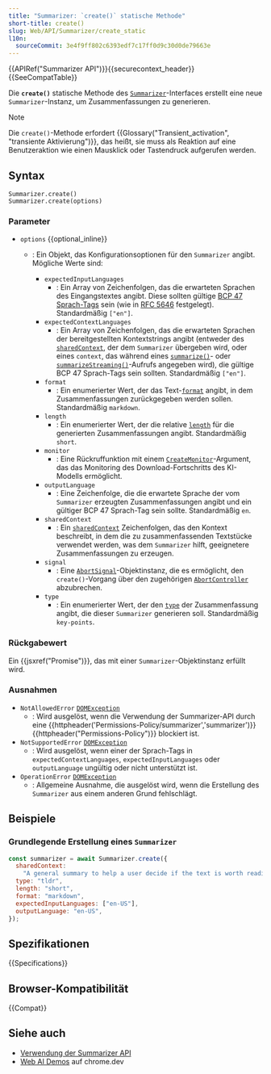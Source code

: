 ```yaml
---
title: "Summarizer: `create()` statische Methode"
short-title: create()
slug: Web/API/Summarizer/create_static
l10n:
  sourceCommit: 3e4f9ff802c6393edf7c17ff0d9c30d0de79663e
---
```


{{APIRef("Summarizer API")}}{{securecontext_header}}{{SeeCompatTable}}

Die **`create()`** statische Methode des [`Summarizer`](/de/docs/Web/API/Summarizer)-Interfaces erstellt eine neue `Summarizer`-Instanz, um Zusammenfassungen zu generieren.

> [!NOTE]
> Die `create()`-Methode erfordert {{Glossary("Transient_activation", "transiente Aktivierung")}}, das heißt, sie muss als Reaktion auf eine Benutzeraktion wie einen Mausklick oder Tastendruck aufgerufen werden.

## Syntax

```js-nolint
Summarizer.create()
Summarizer.create(options)
```

### Parameter

- `options` {{optional_inline}}

  - : Ein Objekt, das Konfigurationsoptionen für den `Summarizer` angibt. Mögliche Werte sind:

    - `expectedInputLanguages`
      - : Ein Array von Zeichenfolgen, das die erwarteten Sprachen des Eingangstextes angibt. Diese sollten gültige [BCP 47 Sprach-Tags](https://en.wikipedia.org/wiki/IETF_language_tag#List_of_common_primary_language_subtags) sein (wie in [RFC 5646](https://datatracker.ietf.org/doc/html/rfc5646) festgelegt). Standardmäßig `["en"]`.
    - `expectedContextLanguages`
      - : Ein Array von Zeichenfolgen, das die erwarteten Sprachen der bereitgestellten Kontextstrings angibt (entweder des [`sharedContext`](#sharedcontext), der dem `Summarizer` übergeben wird, oder eines `context`, das während eines [`summarize()`](/de/docs/Web/API/Summarizer/summarize)- oder [`summarizeStreaming()`](/de/docs/Web/API/Summarizer/summarizeStreaming)-Aufrufs angegeben wird), die gültige BCP 47 Sprach-Tags sein sollten. Standardmäßig `["en"]`.
    - `format`
      - : Ein enumerierter Wert, der das Text-[`format`](/de/docs/Web/API/Summarizer/format) angibt, in dem Zusammenfassungen zurückgegeben werden sollen. Standardmäßig `markdown`.
    - `length`
      - : Ein enumerierter Wert, der die relative [`length`](/de/docs/Web/API/Summarizer/length) für die generierten Zusammenfassungen angibt. Standardmäßig `short`.
    - `monitor`
      - : Eine Rückruffunktion mit einem [`CreateMonitor`](/de/docs/Web/API/CreateMonitor)-Argument, das das Monitoring des Download-Fortschritts des KI-Modells ermöglicht.
    - `outputLanguage`
      - : Eine Zeichenfolge, die die erwartete Sprache der vom `Summarizer` erzeugten Zusammenfassungen angibt und ein gültiger BCP 47 Sprach-Tag sein sollte. Standardmäßig `en`.
    - `sharedContext`
      - : Ein [`sharedContext`](/de/docs/Web/API/Summarizer/sharedContext) Zeichenfolgen, das den Kontext beschreibt, in dem die zu zusammenfassenden Textstücke verwendet werden, was dem `Summarizer` hilft, geeignetere Zusammenfassungen zu erzeugen.
    - `signal`
      - : Eine [`AbortSignal`](/de/docs/Web/API/AbortSignal)-Objektinstanz, die es ermöglicht, den `create()`-Vorgang über den zugehörigen [`AbortController`](/de/docs/Web/API/AbortController) abzubrechen.
    - `type`
      - : Ein enumerierter Wert, der den [`type`](/de/docs/Web/API/Summarizer/type) der Zusammenfassung angibt, die dieser `Summarizer` generieren soll. Standardmäßig `key-points`.

### Rückgabewert

Ein {{jsxref("Promise")}}, das mit einer `Summarizer`-Objektinstanz erfüllt wird.

### Ausnahmen

- `NotAllowedError` [`DOMException`](/de/docs/Web/API/DOMException)
  - : Wird ausgelöst, wenn die Verwendung der Summarizer-API durch eine {{httpheader('Permissions-Policy/summarizer','summarizer')}} {{httpheader("Permissions-Policy")}} blockiert ist.
- `NotSupportedError` [`DOMException`](/de/docs/Web/API/DOMException)
  - : Wird ausgelöst, wenn einer der Sprach-Tags in `expectedContextLanguages`, `expectedInputLanguages` oder `outputLanguage` ungültig oder nicht unterstützt ist.
- `OperationError` [`DOMException`](/de/docs/Web/API/DOMException)
  - : Allgemeine Ausnahme, die ausgelöst wird, wenn die Erstellung des `Summarizer` aus einem anderen Grund fehlschlägt.

## Beispiele

### Grundlegende Erstellung eines `Summarizer`

```js
const summarizer = await Summarizer.create({
  sharedContext:
    "A general summary to help a user decide if the text is worth reading",
  type: "tldr",
  length: "short",
  format: "markdown",
  expectedInputLanguages: ["en-US"],
  outputLanguage: "en-US",
});
```

## Spezifikationen

{{Specifications}}

## Browser-Kompatibilität

{{Compat}}

## Siehe auch

- [Verwendung der Summarizer API](/de/docs/Web/API/Summarizer_API/Using)
- [Web AI Demos](https://chrome.dev/web-ai-demos/) auf chrome.dev
